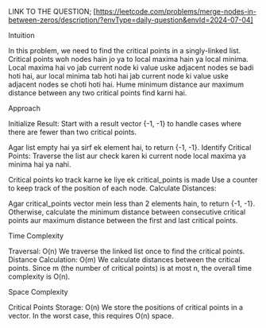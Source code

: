 LINK TO THE QUESTION; [https://leetcode.com/problems/merge-nodes-in-between-zeros/description/?envType=daily-question&envId=2024-07-04]

Intuition

In this problem, we need to find the critical points in a singly-linked list. Critical points woh nodes hain jo ya to local maxima hain ya local minima. Local maxima hai vo jab current node ki value uske adjacent nodes se badi hoti hai, aur local minima tab hoti hai jab current node ki value uske adjacent nodes se choti hoti hai. Hume minimum distance aur maximum distance between any two critical points find karni hai.

Approach

Initialize Result: Start with a result vector {-1, -1} to handle cases where there are fewer than two critical points.

Agar list empty hai ya sirf ek element hai, to return {-1, -1}.
Identify Critical Points: Traverse the list aur check karen ki current node local maxima ya minima hai ya nahi.

Critical points ko track karne ke liye ek critical_points is made
Use a counter to keep track of the position of each node.
Calculate Distances:

Agar critical_points vector mein less than 2 elements hain, to return {-1, -1}.
Otherwise, calculate the minimum distance between consecutive critical points aur maximum distance between the first and last critical points.

Time Complexity

Traversal: O(n)
We traverse the linked list once to find the critical points.
Distance Calculation: O(m)
We calculate distances between the critical points. Since m (the number of critical points) is at most n, the overall time complexity is O(n).

Space Complexity

Critical Points Storage: O(n)
We store the positions of critical points in a vector. In the worst case, this requires O(n) space.